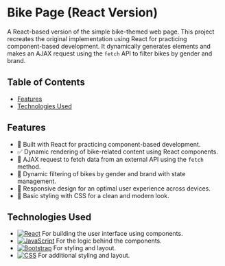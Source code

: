 # Bike Page (React Version)

A React-based version of the simple bike-themed web page. This project recreates the original implementation using React for practicing component-based development. It dynamically generates elements and makes an AJAX request using the `fetch` API to filter bikes by gender and brand.

## Table of Contents

- [Features](#features)
- [Technologies Used](#technologies-used)

## Features

- 🚀 Built with React for practicing component-based development.
- ✅ Dynamic rendering of bike-related content using React components.
- 🔄 AJAX request to fetch data from an external API using the `fetch` method.
- 📑 Dynamic filtering of bikes by gender and brand with state management.
- 📱 Responsive design for an optimal user experience across devices.
- 🎨 Basic styling with CSS for a clean and modern look.

## Technologies Used

- [![React](https://img.shields.io/badge/React-18-blue)](https://reactjs.org/) For building the user interface using components.
- [![JavaScript](https://img.shields.io/badge/JavaScript-ES6-yellow)](https://developer.mozilla.org/en-US/docs/Web/JavaScript) For the logic behind the components.
- [![Bootstrap](https://img.shields.io/badge/Bootstrap-5-purple)](https://getbootstrap.com/) For styling and layout.
- [![CSS](https://img.shields.io/badge/CSS-3-blue)](https://developer.mozilla.org/en-US/docs/Web/CSS) For additional styling and layout.
